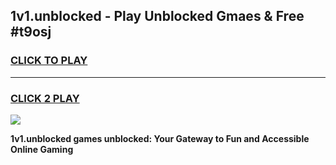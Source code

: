 
## 1v1.unblocked - Play Unblocked Gmaes & Free #t9osj
<h3>
<a href="https://news.freeplayer.one?title=1v1.unblocked&ref=03M">CLICK TO PLAY</a></h3>
<hr>

<h3>
<a href="https://news.freeplayer.one?title=1v1.unblocked&ref=03M">CLICK 2 PLAY</a>
  
</h3>

<a href="https://news.freeplayer.one?title=1v1.unblocked&ref=03M"><img src="https://clearcache.store/games.png"></a>


**1v1.unblocked games unblocked: Your Gateway to Fun and Accessible Online Gaming**
